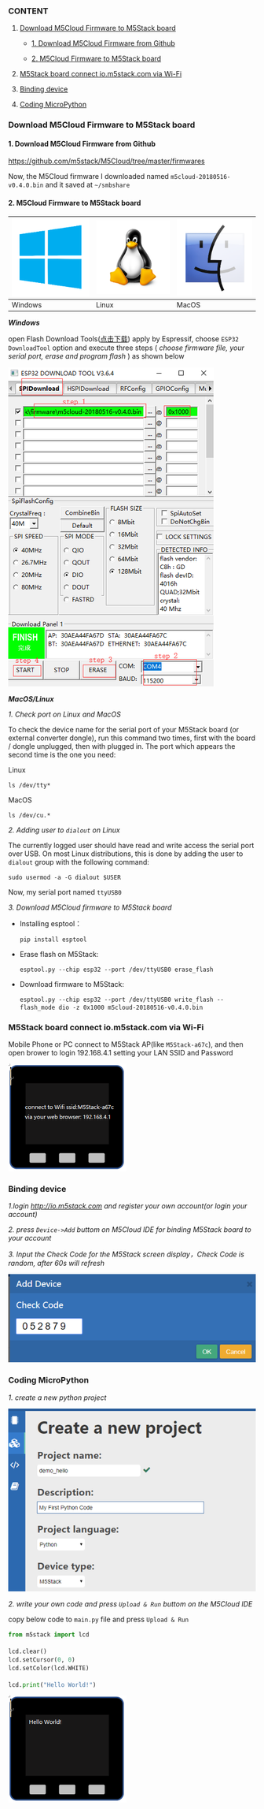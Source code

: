 
### CONTENT

1. [Download M5Cloud Firmware to M5Stack board](#download-m5cloud-firmware-to-m5stack-board)

    - [1. Download M5Cloud Firmware from Github](#1-download-m5cloud-firmware-from-github)
   
    - [2. M5Cloud Firmware to M5Stack board](#2-m5cloud-firmware-to-m5stack-board)

2. [M5Stack board connect io.m5stack.com via Wi-Fi](#m5stack-board-connect-iom5stackcom-via-wi-fi)

3. [Binding device](#binding-device)

4. [Coding MicroPython](#coding-micropython)


### Download M5Cloud Firmware to M5Stack board
#### 1. Download M5Cloud Firmware from Github
https://github.com/m5stack/M5Cloud/tree/master/firmwares
  
Now, the M5Cloud firmware I downloaded named `m5cloud-20180516-v0.4.0.bin`
and it saved at `~/smbshare`

#### 2. M5Cloud Firmware to M5Stack board
![image](platform_picture/windows-logo1.png) | ![image](platform_picture/linux-logo1.png) | ![image](platform_picture/macos-logo1.png) 
---|---|---
Windows | Linux | MacOS

***Windows***

open Flash Download Tools([点击下载](https://www.espressif.com/sites/default/files/tools/flash_download_tools_v3.6.4.rar)) apply by Espressif, choose `ESP32 DownloadTool` option and execute three steps ( *choose firmware file, your serial port, erase and program flash* ) as shown below

![image](M5Stack_MicroPython_UserGuidePictures/windows_download_firmware.png)



***MacOS/Linux***

*1. Check port on Linux and MacOS*

  To check the device name for the serial port of your M5Stack board (or external converter dongle), run this command two times, first with the board / dongle unplugged, then with plugged in. The port which appears the second time is the one you need:

  Linux

  ```
  ls /dev/tty*
  ```
  
  MacOS

  ```
  ls /dev/cu.*
  ```


*2. Adding user to `dialout` on Linux*

The currently logged user should have read and write access the serial port over USB. On most Linux distributions, this is done by adding the user to `dialout` group with the following command:

  ```
  sudo usermod -a -G dialout $USER
  ```
Now, my serial port named `ttyUSB0`

*3. Download M5Cloud firmware to M5Stack board*
  - Installing esptool：
    ```
    pip install esptool
    ```
  - Erase flash on M5Stack:
    ```
    esptool.py --chip esp32 --port /dev/ttyUSB0 erase_flash
    ```
  - Download firmware to M5Stack: 
    ```
    esptool.py --chip esp32 --port /dev/ttyUSB0 write_flash --flash_mode dio -z 0x1000 m5cloud-20180516-v0.4.0.bin
    ```
    
### M5Stack board connect io.m5stack.com via Wi-Fi


Mobile Phone or PC connect to M5Stack AP(like `M5Stack-a67c`), and then open brower to login 192.168.4.1 setting your LAN SSID and Password

![image](M5Stack_MicroPython_UserGuidePictures/m5stack_connet_wifi.png)

### Binding device

*1.login http://io.m5stack.com and register your own account(or login your account)*

*2. press `Device->Add` buttom on M5Cloud IDE for binding M5Stack board to your account*

*3. Input the Check Code for the M5Stack screen display，Check Code is random, after 60s will refresh*

![image](M5Stack_MicroPython_UserGuidePictures/WebIDE_check_code.png)

### Coding MicroPython

*1. create a new python project*

![image](M5Stack_MicroPython_UserGuidePictures/create_a_new_project.png)

*2. write your own code and press `Upload & Run` buttom on the M5Cloud IDE*

copy below code to `main.py` file and press `Upload & Run` 

``` python
from m5stack import lcd

lcd.clear()
lcd.setCursor(0, 0)
lcd.setColor(lcd.WHITE)

lcd.print("Hello World!")

```

![image](M5Stack_MicroPython_UserGuidePictures/display_hello_world.png)


